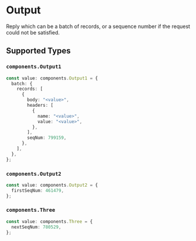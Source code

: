 # Output

Reply which can be a batch of records, or a sequence number if the request could not be satisfied.


## Supported Types

### `components.Output1`

```typescript
const value: components.Output1 = {
  batch: {
    records: [
      {
        body: "<value>",
        headers: [
          {
            name: "<value>",
            value: "<value>",
          },
        ],
        seqNum: 799159,
      },
    ],
  },
};
```

### `components.Output2`

```typescript
const value: components.Output2 = {
  firstSeqNum: 461479,
};
```

### `components.Three`

```typescript
const value: components.Three = {
  nextSeqNum: 780529,
};
```

